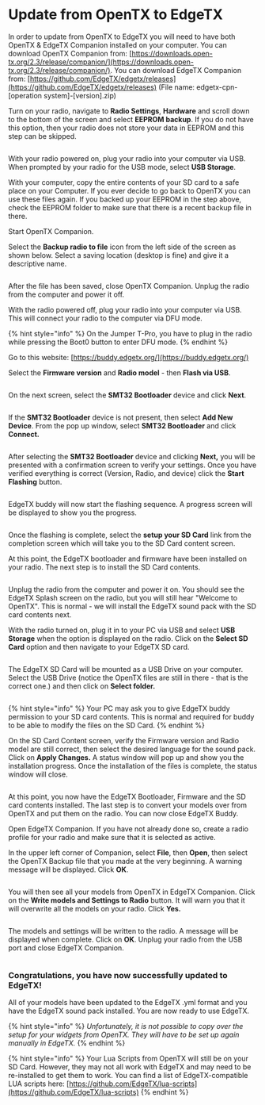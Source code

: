 # Update from OpenTX to EdgeTX

In order to update from OpenTX to EdgeTX you will need to have both OpenTX & EdgeTX Companion installed on your computer.  You can download OpenTX Companion from: [https://downloads.open-tx.org/2.3/release/companion/](https://downloads.open-tx.org/2.3/release/companion/). You can download EdgeTX Companion from: [https://github.com/EdgeTX/edgetx/releases](https://github.com/EdgeTX/edgetx/releases) (File name: edgetx-cpn-\[operation system]-\[version].zip)

Turn on your radio, navigate to **Radio Settings**, **Hardware** and scroll down to the bottom of the screen and select **EEPROM backup**. If you do not have this option, then your radio does not store your data in EEPROM and this step can be skipped.&#x20;

<figure><img src="../.gitbook/assets/update14.png" alt=""><figcaption></figcaption></figure>

With your radio powered on, plug your radio into your computer via USB. When prompted by your radio for the USB mode, select **USB Storage**.&#x20;

With your computer, copy the entire contents of your SD card to a safe place on your Computer. If you ever decide to go back to OpenTX you can use these files again. If you backed up your EEPROM in the step above, check the EEPROM folder to make sure that there is a recent backup file in there.

Start OpenTX Companion.&#x20;

Select the **Backup radio to file** icon from the left side of the screen as shown below. Select a saving location (desktop is fine) and give it a descriptive name.

<figure><img src="../.gitbook/assets/update1.png" alt=""><figcaption></figcaption></figure>

After the file has been saved, close OpenTX Companion. Unplug the radio from the computer and power it off.

With the radio powered off, plug your radio into your computer via USB. This will connect your radio to the computer via DFU mode.&#x20;

{% hint style="info" %}
On the Jumper T-Pro, you have to plug in the radio while pressing the Boot0 button to enter DFU mode.
{% endhint %}

Go to this website: [https://buddy.edgetx.org/](https://buddy.edgetx.org/)

Select the **Firmware version** and **Radio model** - then **Flash via USB**.

<figure><img src="../.gitbook/assets/update2.png" alt=""><figcaption></figcaption></figure>

On the next screen, select the **SMT32 Bootloader** device and click **Next**.

<figure><img src="../.gitbook/assets/update3.png" alt=""><figcaption></figcaption></figure>



If the **SMT32 Bootloader** device is not present, then select **Add New Device**. From the pop up window, select **SMT32 Bootloader** and click **Connect.**

<figure><img src="../.gitbook/assets/update4.png" alt=""><figcaption></figcaption></figure>

After selecting the **SMT32 Bootloader** device and clicking **Next,** you will be presented with a confirmation screen to verify your settings. Once you have verified everything is correct (Version, Radio, and device) click the **Start Flashing** button.

<figure><img src="../.gitbook/assets/update5.png" alt=""><figcaption></figcaption></figure>

EdgeTX buddy will now start the flashing sequence. A progress screen will be displayed to show you the progress.

<figure><img src="../.gitbook/assets/update6.png" alt=""><figcaption></figcaption></figure>

Once the flashing is complete, select the **setup your SD Card** link from the completion screen which will take you to the SD Card content screen.&#x20;

At this point, the EdgeTX bootloader and firmware have been installed on your radio. The next step is to install the SD Card contents.

<figure><img src="../.gitbook/assets/update7.png" alt=""><figcaption></figcaption></figure>

Unplug the radio from the computer and power it on. You should see the EdgeTX Splash screen on the radio, but you will still hear "Welcome to OpenTX". This is normal - we will install the EdgeTX sound pack with the SD card contents next.

With the radio turned on, plug it in to your PC via USB and select **USB Storage** when the option is displayed on the radio. Click on the **Select SD Card** option and then navigate to your EdgeTX SD card.&#x20;

<figure><img src="../.gitbook/assets/update8.png" alt=""><figcaption></figcaption></figure>

The EdgeTX SD Card will be mounted as a USB Drive on your computer. Select the USB Drive (notice the OpenTX files are still in there - that is the correct one.) and then click on **Select folder.**

<figure><img src="../.gitbook/assets/update9.png" alt=""><figcaption></figcaption></figure>

{% hint style="info" %}
Your PC may ask you to give EdgeTX buddy permission to your SD card contents.  This is normal and required for buddy to be able to modify the files on the SD Card.
{% endhint %}

On the SD Card Content screen, verify the Firmware version and Radio model are still correct, then select the desired language for the sound pack. Click on **Apply Changes.** A status window will pop up and show you the installation progress. Once the installation of the files is complete, the status window will close.

<figure><img src="../.gitbook/assets/update10.png" alt=""><figcaption></figcaption></figure>

At this point, you now have the EdgeTX Bootloader, Firmware and the SD card contents installed. The last step is to convert your models over from OpenTX and put them on the radio. You can now close EdgeTX Buddy.

Open EdgeTX Companion. If you have not already done so, create a radio profile for your radio and make sure that it is selected as active.

In the upper left corner of Companion, select **File**, then **Open**, then select the OpenTX Backup file that you made at the very beginning. A warning message will be displayed. Click **OK**.

<figure><img src="../.gitbook/assets/update11.png" alt=""><figcaption></figcaption></figure>

You will then see all your models from OpenTX in EdgeTX Companion. Click on the **Write models and Settings to Radio** button. It will warn you that it will overwrite all the models on your radio.  Click **Yes.**&#x20;

<figure><img src="../.gitbook/assets/update12.png" alt=""><figcaption></figcaption></figure>

The models and settings will be written to the radio.  A message will be displayed when complete.  Click on **OK**. Unplug your radio from the USB port and close EdgeTX Companion.

<figure><img src="../.gitbook/assets/update13.png" alt=""><figcaption></figcaption></figure>

### Congratulations, you have now successfully updated to EdgeTX!

All of your models have been updated to the EdgeTX .yml format and you have the EdgeTX sound pack installed. You are now ready to use EdgeTX.

{% hint style="info" %}
_Unfortunately, it is not possible to copy over the setup for your widgets from OpenTX. They will have to be set up again manually in EdgeTX._
{% endhint %}

{% hint style="info" %}
Your Lua Scripts from OpenTX will still be on your SD Card. However, they may not all work with EdgeTX and may need to be re-installed to get them to work.  You can find a list of EdgeTX-compatible LUA scripts here: [https://github.com/EdgeTX/lua-scripts](https://github.com/EdgeTX/lua-scripts)
{% endhint %}
